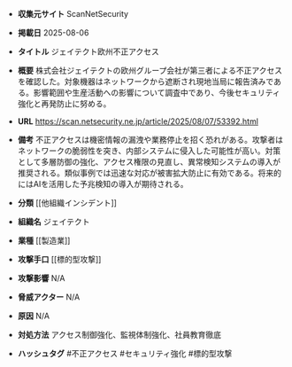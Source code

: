 - **収集元サイト**
ScanNetSecurity

- **掲載日**
2025-08-06

- **タイトル**
ジェイテクト欧州不正アクセス

- **概要**
株式会社ジェイテクトの欧州グループ会社が第三者による不正アクセスを確認した。対象機器はネットワークから遮断され現地当局に報告済みである。影響範囲や生産活動への影響について調査中であり、今後セキュリティ強化と再発防止に努める。

- **URL**
https://scan.netsecurity.ne.jp/article/2025/08/07/53392.html

- **備考**
不正アクセスは機密情報の漏洩や業務停止を招く恐れがある。攻撃者はネットワークの脆弱性を突き、内部システムに侵入した可能性が高い。対策として多層防御の強化、アクセス権限の見直し、異常検知システムの導入が推奨される。類似事例では迅速な対応が被害拡大防止に有効である。将来的にはAIを活用した予兆検知の導入が期待される。

- **分類**
[[他組織インシデント]]

- **組織名**
ジェイテクト

- **業種**
[[製造業]]

- **攻撃手口**
[[標的型攻撃]]

- **攻撃影響**
N/A

- **脅威アクター**
N/A

- **原因**
N/A

- **対処方法**
アクセス制御強化、監視体制強化、社員教育徹底

- **ハッシュタグ**
#不正アクセス #セキュリティ強化 #標的型攻撃
